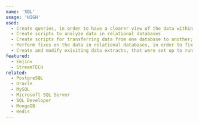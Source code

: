 ```yaml
---
name: 'SQL'
usage: 'HIGH'
used:
  - Create queries, in order to have a clearer view of the data within a relational database
  - Create scripts to analyze data in relational databases
  - Create scripts for transferring data from one database to another; for example, while upgrading StreamTECH app to the second version, to move all existing clients to the new system
  - Perform fixes on the data in relational databases, in order to fix issues clients experienced, while working for both Streamline Technology and Celero Solutions
  - Create and modify exisiting data extracts, that were set up to run as overnight batch jobs, while working for Celero Solutions
featured:
  - Emjinx
  - StreamTECH
related:
  - PostgreSQL
  - Oracle
  - MySQL
  - Microsoft SQL Server
  - SQL Developer
  - MongoDB
  - Redis
---
```

